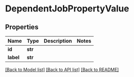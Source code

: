 # DependentJobPropertyValue

## Properties
Name | Type | Description | Notes
------------ | ------------- | ------------- | -------------
**id** | **str** |  | 
**label** | **str** |  | 

[[Back to Model list]](../README.md#documentation-for-models) [[Back to API list]](../README.md#documentation-for-api-endpoints) [[Back to README]](../README.md)


